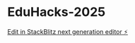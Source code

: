 # EduHacks-2025

[Edit in StackBlitz next generation editor ⚡️](https://stackblitz.com/~/github.com/anuser321/EduHacks-2025)